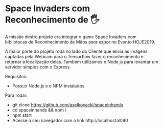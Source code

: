 # Space Invaders com Reconhecimento de 🖐

A missão destre projeto era integrar o game Space Invaders com bibliotecas de Reconhecimento de Mãos para expor no Evento HOJE2019.

A maior parte do projeto roda no lado do Cliente que envia as imagens captadas pela Webcam para o Tensorflow fazer o reconhecimento e retornar a localização delas. Também utilizamos o Node.js para levantar um servidor simples com o Express.

Requisitos:
  - Possuir Node.js e o NPM instalados

Para rodar:
  - git clone https://github.com/axelkovacki/spaceinhands
  - cd spaceinhands && npm i
  - npm start
  - Acesse o seu navegador com o link http://localhost:8080
  
